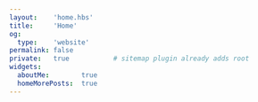 ```yaml
---
layout:    'home.hbs'
title:     'Home'
og:
  type:    'website'
permalink: false
private:   true           # sitemap plugin already adds root
widgets:
  aboutMe:        true
  homeMorePosts:  true
---
```


